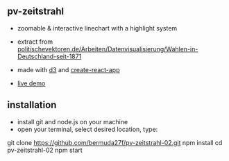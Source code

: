 ## pv-zeitstrahl

- zoomable & interactive linechart with a highlight system  
- extract from [politischevektoren.de/Arbeiten/Datenvisualisierung/Wahlen-in-Deutschland-seit-1871](https://politischevektoren.de/Arbeiten/Datenvisualisierung/Wahlen-in-Deutschland-seit-1871)

- made with [d3](https://github.com/d3/d3) and [create-react-app](https://github.com/facebook/create-react-app)  
- [live demo](https://codesandbox.io/s/pv-zeitstrahl-xhrr83)

## installation

- install git and node.js on your machine
- open your terminal, select desired location, type: 

git clone https://github.com/bermuda27f/pv-zeitstrahl-02.git 
npm install 
cd pv-zeitstrahl-02 
npm start 
